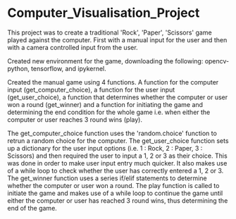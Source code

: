 # Computer_Visualisation_Project

This project was to create a traditional 'Rock', 'Paper', 'Scissors' game played against the computer. First with a manual input for the user and then with a camera controlled input from the user.

Created new environment for the game, downloading the following: opencv-python, tensorflow, and ipykernel.

Created the manual game using 4 functions. A function for the computer input (get_computer_choice), a function for the user input (get_user_choice), a function that determines whether the computer or user won a round (get_winner) and a function for initiating the game and determining the end condition for the whole game i.e. when either the computer or user reaches 3 round wins (play).

The get_computer_choice function uses the 'random.choice' function to retrun a random choice for the computer. 
The get_user_choice function sets up a dictionary for the user input options (i.e. 1 : Rock, 2 : Paper, 3 : Scissors) and then required the user to input a 1, 2 or 3 as their choice. This was done in order to make user input entry much quicker. It also makes use of a while loop to check whether the user has correctly entered a 1, 2 or 3.
The get_winner function uses a series if/elif statements to determine whether the computer or user won a round.
The play function is called to initiate the game and makes use of a while loop to continue the game until either the computer or user has reached 3 round wins, thus determining the end of the game. 

